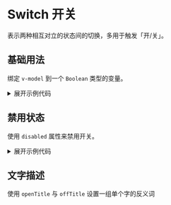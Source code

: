 <script setup>
import Basic from './component/Basic.vue'
import Disabled from './component/Disabled.vue'
import Title from './component/Title.vue'
</script>

# Switch 开关

表示两种相互对立的状态间的切换，多用于触发「开/关」。

## 基础用法

绑定 `v-model` 到一个 `Boolean` 类型的变量。

<div class="example">
 <Basic/>
</div>

<details>
<summary>展开示例代码</summary>

```vue
<template>
  <a-switch v-model="value"></a-switch>
  <a-switch></a-switch>
</template>

<script lang="ts" setup>
import { ref } from "vue";

const value = ref(true);
</script>
```

</details>

## 禁用状态

使用 `disabled` 属性来禁用开关。

<div class="example">
 <Disabled/>
</div>

<details>
<summary>展开示例代码</summary>

```vue
<template>
  <a-switch v-model="value" disabled></a-switch>
  <a-switch disabled></a-switch>
</template>

<script lang="ts" setup>
import { ref } from "vue";

const value = ref(true);
</script>
```

</details>

## 文字描述

使用 `openTitle` 与 `offTitle` 设置一组单个字的反义词

<div class="example">
 <Title/>
</div>

<details>
<summary>展开示例代码</summary>

```vue
<template>
  <a-switch
    size="large"
    v-model="value"
    open-title="是"
    off-title="否"
    :disabled="true"
  ></a-switch>
  <a-switch v-model="value" open-title="开" off-title="关"></a-switch>
  <a-switch
    size="small"
    v-model="value"
    open-title="上"
    off-title="下"
  ></a-switch>
</template>

<script lang="ts" setup>
import { ref } from "vue";

const value = ref(true);
</script>
```

</details>

